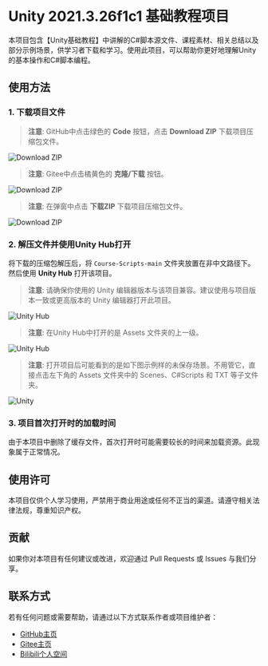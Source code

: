 # Unity 2021.3.26f1c1 基础教程项目

本项目包含【Unity基础教程】中讲解的C#脚本源文件、课程素材、相关总结以及部分示例场景，供学习者下载和学习。使用此项目，可以帮助你更好地理解Unity的基本操作和C#脚本编程。

## 使用方法

### 1. 下载项目文件
> **注意**: GitHub中点击绿色的 **Code** 按钮，点击 **Download ZIP** 下载项目压缩包文件。

![Download ZIP](https://github.com/user-attachments/assets/89066ca8-4d15-4862-8e07-e6cb18f85491)

> **注意**: Gitee中点击橘黄色的 **克隆/下载** 按钮。

![Download ZIP](https://github.com/user-attachments/assets/2c7905bb-6c64-4e29-b237-7cca9e545093)

> **注意**: 在弹窗中点击 **下载ZIP** 下载项目压缩包文件。

![Download ZIP](https://github.com/user-attachments/assets/e58d1332-d5f6-4efd-8044-0f45fb01d9fe)

### 2. 解压文件并使用Unity Hub打开
将下载的压缩包解压后，将 `Course-Scripts-main` 文件夹放置在非中文路径下。然后使用 **Unity Hub** 打开该项目。

> **注意**: 请确保你使用的 Unity 编辑器版本与该项目兼容。建议使用与项目版本一致或更高版本的 Unity 编辑器打开此项目。

![Unity Hub](https://github.com/user-attachments/assets/7cc70c04-1d52-444e-90ca-0761cff6226c)

> **注意**: 在Unity Hub中打开的是 Assets 文件夹的上一级。

![Unity Hub](https://github.com/user-attachments/assets/0daaa5d2-cab6-4a9c-bb96-b9927f88fd4a)

> **注意**: 打开项目后可能看到的是如下图示例样的未保存场景。不用管它，直接点击左下角的 Assets 文件夹中的 Scenes、C#Scripts 和 TXT 等子文件夹。

![Unity](https://github.com/user-attachments/assets/a172a73c-8bc1-4a11-bb04-a22d3958d8b8)

### 3. 项目首次打开时的加载时间
由于本项目中删除了缓存文件，首次打开时可能需要较长的时间来加载资源。此现象属于正常情况。

## 使用许可
本项目仅供个人学习使用，严禁用于商业用途或任何不正当的渠道。请遵守相关法律法规，尊重知识产权。

## 贡献
如果你对本项目有任何建议或改进，欢迎通过 Pull Requests 或 Issues 与我们分享。

## 联系方式
若有任何问题或需要帮助，请通过以下方式联系作者或项目维护者：
- [GitHub主页](https://github.com/XiaoHer001)
- [Gitee主页](https://gitee.com/XiaoHer001)
- [Bilibili个人空间](https://space.bilibili.com/454661397?spm_id_from=333.1007.0.0)
